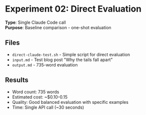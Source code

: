 # Experiment 02: Direct Evaluation

**Type**: Single Claude Code call  
**Purpose**: Baseline comparison - one-shot evaluation

## Files
- `direct-claude-test.sh` - Simple script for direct evaluation
- `input.md` - Test blog post "Why the tails fall apart"
- `output.md` - 735-word evaluation

## Results
- Word count: 735 words
- Estimated cost: ~$0.10-0.15
- Quality: Good balanced evaluation with specific examples
- Time: Single API call (~30 seconds)
